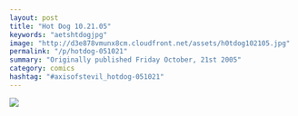 ```yaml
---
layout: post
title: "Hot Dog 10.21.05"
keywords: "aetshtdogjpg"
image: "http://d3e878vmunx8cm.cloudfront.net/assets/h0tdog102105.jpg"
permalink: "/p/hotdog-051021"
summary: "Originally published Friday October, 21st 2005"
category: comics
hashtag: "#axisofstevil_hotdog-051021"
---
```


![](http://d3e878vmunx8cm.cloudfront.net/assets/h0tdog102105.jpg)
